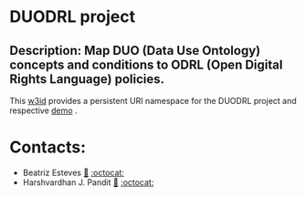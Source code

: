# DUODRL project
## Description: Map DUO (Data Use Ontology) concepts and conditions to ODRL (Open Digital Rights Language) policies.

This [w3id](https://w3id.org/duodrl) provides a persistent URI namespace for the DUODRL project and respective [demo](https://w3id.org/duodrl/demo) .

# Contacts:
- Beatriz Esteves [:email:](mailto:beatriz.esteves@ugent.be) [:octocat:](https://github.com/besteves4)
- Harshvardhan J. Pandit [:email:](mailto:me@harshp.com) [:octocat:](https://github.com/coolharsh55)